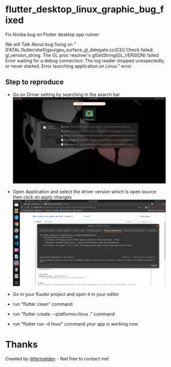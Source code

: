 # flutter_desktop_linux_graphic_bug_fixed
Fix Nvidia bug on Flutter desktop app runner

We will Talk About bug fixing
on "[FATAL:flutter/shell/gpu/gpu_surface_gl_delegate.cc(53)] Check failed: gl_version_string. The GL proc resolver's glGetString(GL_VERSION) failed Error waiting for a debug connection: The log reader stopped unexpectedly, or never started. Error launching application on Linux." error

## Step to reproduce
- Go on Driver setting by searching in the search bar
![Example screenshot](./1fix.png)

- Open Application and select the driver version which is open source then click on apply changes
![Example screenshot](./2fix.png)


- Go in your fluuter project and open it in your editor
- run "flutter clean" command
- run "flutter create --platforms=linux ." command
- run "flutter run -d linux" command your app is working now


# Thanks
Created by [@fermatdev](https://www.mailto:aimericpouga28@gmail.com) - feel free to contact me!
